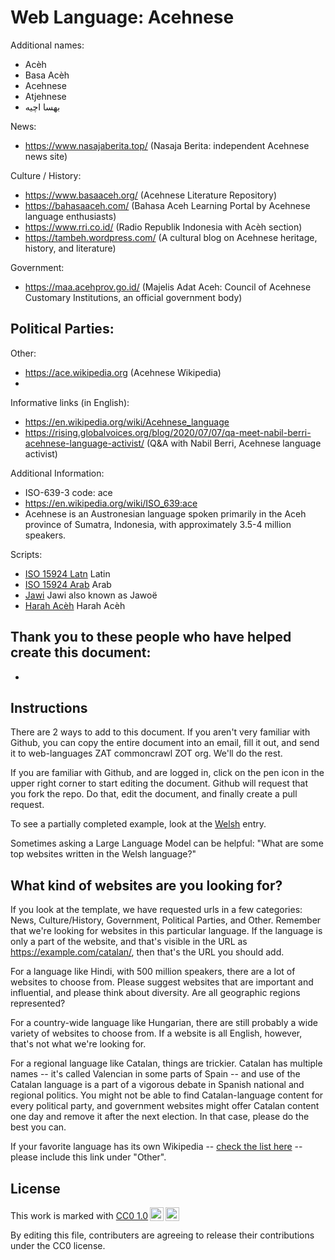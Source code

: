 # Web Language: Acehnese

Additional names:
- Acèh
- Basa Acèh
- Acehnese
- Atjehnese
- بهسا اچيه

News:
- https://www.nasajaberita.top/ (Nasaja Berita: independent Acehnese news site)

Culture / History:
- https://www.basaaceh.org/ (Acehnese Literature Repository)
- https://bahasaaceh.com/ (Bahasa Aceh Learning Portal by Acehnese language enthusiasts)
- https://www.rri.co.id/ (Radio Republik Indonesia with Acèh section)
- https://tambeh.wordpress.com/ (A cultural blog on Acehnese heritage, history, and literature)

Government:
- https://maa.acehprov.go.id/ (Majelis Adat Aceh: Council of Acehnese Customary Institutions, an official government body)

Political Parties:
- 

Other:
- https://ace.wikipedia.org (Acehnese Wikipedia)
- 

Informative links (in English):
- https://en.wikipedia.org/wiki/Acehnese_language
- https://rising.globalvoices.org/blog/2020/07/07/qa-meet-nabil-berri-acehnese-language-activist/ (Q&A with Nabil Berri, Acehnese language activist)

Additional Information:
- ISO-639-3 code: ace
- https://en.wikipedia.org/wiki/ISO_639:ace
- Acehnese is an Austronesian language spoken primarily in the Aceh province of Sumatra, Indonesia, with approximately 3.5-4 million speakers.

Scripts:
- <a href="https://en.wikipedia.org/wiki/ISO_15924">ISO 15924 Latn</a> Latin
- <a href="https://en.wikipedia.org/wiki/ISO_15924">ISO 15924 Arab</a> Arab
- <a href="https://en.wikipedia.org/wiki/Jawi_script">Jawi</a> Jawi also known as Jawoë
- <a href="https://www.omniglot.com/conscripts/harahaceh.htm">Harah Acèh</a> Harah Acèh

Thank you to these people who have helped create this document:
- 
- 

## Instructions

There are 2 ways to add to this document. If you aren't very familiar
with Github, you can copy the entire document into an email, fill it
out, and send it to web-languages ZAT commoncrawl ZOT org. We'll do the rest.

If you are familiar with Github, and are logged in, click on the pen
icon in the upper right corner to start editing the document.
Github will request that you fork the repo. Do that, edit the
document, and finally create a pull request.

To see a partially completed example, look at the
[Welsh](../living/welsh.md) entry.

Sometimes asking a Large Language Model can be helpful: "What are some
top websites written in the Welsh language?"

## What kind of websites are you looking for?

If you look at the template, we have requested urls in a few
categories: News, Culture/History, Government, Political Parties, and
Other. Remember that we're looking for websites in this particular
language. If the language is only a part of the website, and that's
visible in the URL as https://example.com/catalan/, then that's the
URL you should add.

For a language like Hindi, with 500 million speakers, there are a lot
of websites to choose from. Please suggest websites that are important
and influential, and please think about diversity. Are all geographic
regions represented?

For a country-wide language like Hungarian, there are still probably a
wide variety of websites to choose from. If a website is all English,
however, that's not what we're looking for.

For a regional language like Catalan, things are trickier. Catalan has
multiple names -- it's called Valencian in some parts of Spain -- and
use of the Catalan language is a part of a vigorous debate in Spanish
national and regional politics. You might not be able to find
Catalan-language content for every political party, and government
websites might offer Catalan content one day and remove it after
the next election. In that case, please do the best you can.

If your favorite language has its own Wikipedia -- [check the list here](https://en.wikipedia.org/wiki/List_of_Wikipedias) --
please include this link under "Other".

## License

<p xmlns:cc="http://creativecommons.org/ns#" >This work is marked with <a href="https://creativecommons.org/publicdomain/zero/1.0/?ref=chooser-v1" target="_blank" rel="license noopener noreferrer" style="display:inline-block;">CC0 1.0<img style="height:22px!important;margin-left:3px;vertical-align:text-bottom;" src="https://mirrors.creativecommons.org/presskit/icons/cc.svg?ref=chooser-v1" alt=""><img style="height:22px!important;margin-left:3px;vertical-align:text-bottom;" src="https://mirrors.creativecommons.org/presskit/icons/zero.svg?ref=chooser-v1" alt=""></a></p>

By editing this file, contributers are agreeing to release their contributions under the CC0 license.
